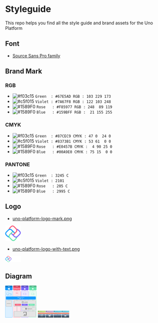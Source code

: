 # Styleguide

This repo helps you find all the style guide and brand assets for the Uno Platform

## Font

* [Source Sans Pro family](https://fonts.google.com/specimen/Source+Sans+Pro)

## Brand Mark

### RGB

- ![#f03c15](https://placehold.it/15/67E5AD/000000?text=+) `Green  : #67E5AD RGB : 103 229 173`
- ![#c5f015](https://placehold.it/15/7A67F8/000000?text=+) `Violet : #7A67F8 RGB : 122 103 248`
- ![#1589F0](https://placehold.it/15/F85977/000000?text=+) `Rose   : #F85977 RGB : 248  89 119`
- ![#1589F0](https://placehold.it/15/159BFF/000000?text=+) `Blue   : #159BFF RGB :  21 155 255`


### CMYK

- ![#f03c15](https://placehold.it/15/87CEC9/000000?text=+) `Green  : #87CEC9 CMYK : 47 0  24 0`
- ![#c5f015](https://placehold.it/15/8373B1/000000?text=+) `Violet : #8373B1 CMYK : 53 61  0 0`
- ![#1589F0](https://placehold.it/15/E0457B/000000?text=+) `Rose   : #E0457B CMYK :  4 90 25 0`
- ![#1589F0](https://placehold.it/15/00A9E0/000000?text=+) `Blue   : #00A9E0 CMYK : 75 15  0 0`


### PANTONE


- ![#f03c15](https://placehold.it/15/7CE0D3/000000?text=+) `Green  : 3245 C`
- ![#c5f015](https://placehold.it/15/8a75d1/000000?text=+) `Violet : 2101 `
- ![#1589F0](https://placehold.it/15/E0457B/000000?text=+) `Rose   : 205 C`
- ![#1589F0](https://placehold.it/15/00A9E0/000000?text=+) `Blue   : 2995 C`


## Logo
* [uno-platform-logo-mark.png](logo/uno-platform-logo-mark.png)
<img src = 'logo/uno-platform-logo-mark.png' width="10%" height="10%">

* [uno-platform-logo-with-text.png](logo/uno-platform-logo-with-text.png)
<img src = 'logo/uno-platform-logo-with-text.png' width="10%" height="10%">

## Diagram

<img src = 'diagrams/uno-platform-architecture.png' width = '20%' height = '20%'>

<img src = 'diagrams/xamarin-forms-webassembly-renderer.png' width = '20%' height = '20%'>
